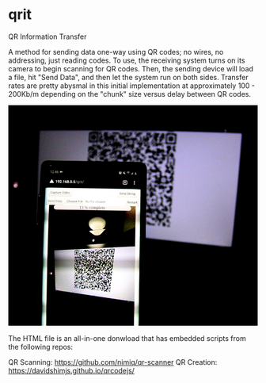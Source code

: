 # qrit
QR Information Transfer

A method for sending data one-way using QR codes; no wires, no addressing, just reading codes. To use, the receiving system turns on its camera to begin scanning for QR codes. Then, the sending device will load a file, hit "Send Data", and then let the system run on both sides. Transfer rates are pretty abysmal in this initial implementation at approximately 100 - 200Kb/m depending on the "chunk" size versus delay between QR codes.

![alt text](https://github.com/jawcode/qrit/raw/main/qrTransfer.png?raw=true)

The HTML file is an all-in-one donwload that has embedded scripts from the following repos:

QR Scanning: https://github.com/nimiq/qr-scanner
QR Creation: https://davidshimjs.github.io/qrcodejs/
